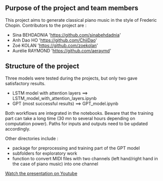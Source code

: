 ## Purpose of the project and team members 
This project aims to generate classical piano music in the style of Frederic Chopin. 
Contributors to the project are :
* Sina BEHDADNIA 'https://github.com/sinabehdadnia'
* Anh Dao HO 'https://github.com/ChiiDao'
* Zoé KOLAN 'https://github.com/zoekolan'
* Aurélie RAYMOND 'https://github.com/aeraymd'

## Structure of the project 
Three models were tested during the projects, but only two gave satisfactory results.
* LSTM model with attention layers ==> LSTM_model_with_attention_layers.ipynb
* GPT (most successful results) ==> GPT_model.ipynb

Both workflows are integrated in the notebooks. 
Beware that the training part can take a long time (30 mn to several hours depending on computation power). 
Paths for inputs and outputs need to be updated accordingly. 

Other directories include : 
* package for preprocessing and training part of the GPT model
* subfolders for exploratory work
* function to convert MIDI files with two channels (left hand/right hand in the case of piano music) into one channel 

[Watch the presentation on Youtube](https://www.youtube.com/watch?v=3Pepuk1x-Jw)
